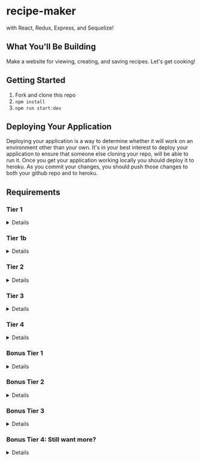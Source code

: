 # recipe-maker
with React, Redux, Express, and Sequelize!

## What You'll Be Building
Make a website for viewing, creating, and saving recipes. Let's get cooking!

## Getting Started
1. Fork and clone this repo
2. ```npm install```
4. ```npm run start:dev```

## Deploying Your Application
Deploying your application is a way to determine whether it will work on an environment other than your own. It's in your best interest to deploy your application to ensure that someone else cloning your repo, will be able to run it. Once you get your application working locally you should deploy it to heroku. As you commit your changes, you should push those changes to both your github repo and to heroku.

## Requirements

### Tier 1

<details>

#### Backend

- [x] Write a `recipes` model with the following information:
  - [x] name - not empty or null
  - [x] cuisine - ENUM (restricted to only a handful of values)
  - [x] directions - extremely large text
  - [x] healthScore - decimal between 0 - 10
  - [x] ingredients - string
  - [x] imageUrl - with a default value
- [x] Write a `users` model with the following information:
  - [x] username - not empty or null, unique
  - [x] email - not empty or null; must be a valid email
  - [x] chefScore - defaults to 0, integer
  - [x] imageUrl - with a default value
- [x] Recipes can be associated with at most one user, users can have many recipes.
- [x] write a method which syncs your database and seeds your data.

- [x] Write a route to serve up all recipes
- [x] Write a route to serve up all users

#### Frontend
- [x] Write a recipes sub-reducer to manage recipes in your Redux store
- [x] Write a users sub-reducer to manage users in your Redux store
- [x] Write a home component which has the text Welcome!
- [x] Write a component to display a list of all recipes (include their names, images, and cuisine)
- [x] Write a component to display a list of all users (usernames, chefScores, and images)
- [x] Display the Home component when the url matches `/`
- [x] Display the all-recipes component when the url matches `/recipes`
- [x] Display the all-users component when the url matches `/users`
- [x] Add links to the navbar that can be used to navigate to the recipes view and the users view as well as the home page. The links should show the total number of users and the total number of recipes.

 </details>



### Tier 1b

  <details>

#### Backend

nothing


#### Frontend
- [ ] create client side methods which calculate the following (you can put this code in a file called mapppers.js)
  - [x] `topChef` when given a list of recipes and users returns the user who is the top chef (the one with the highest rating)
  - [x] `healthyRecipes` when given a list of recipes calculates which recipes have healthScores between 8 and 10
  - [ ] display the information from both of these methods on the home page.
  - [x] create a link for chefs. Chefs are users who have a recipe. Clicking on that link should navigate to a /chefs route and display only those users who have recipes.
  </details>

### Tier 2

  <details>

  #### Backend

- [ ] Write a route to serve up a single recipe (based on its id), _including that recipes'_ user
- [ ] Write a route to serve up a single user (based on their id), _including that user's_ recipes

#### Frontend
- [ ] Write a component to display a single recipe with the following information:
  - [ ] The recipe's name, image, directions, ingredients, cuisine and healthScore
  - [ ] The recipe's user and their chefScore
- [ ] Display the appropriate recipes's info when the url matches `/recipes/:recipeId`
- [ ] Clicking on a recipe from the all-recipes view should navigate to show that recipe in the single-recipe view

- [ ] Write a component to display a single user with the following information:
  - [ ] The student's username, email, image, and chefScore
  - [ ] A list of their recipes (or a helpful message if they don't have any)
- [ ] Display the appropriate user when the url matches `/users/:userId`
- [ ] Clicking on a user from the all-users view should navigate to show that user in the single-user view

- [ ] Clicking on the name of a user in the single-recipe view should navigate to show that user in the single-user view
- [ ] Clicking on the name of a recipe in the single-user view should navigate to show that recipe in the single-recipe view
  </details>

  ### Tier 3

  <details>

 #### Backend

- [ ] Write a route to add a new recipe (if given a user, that users chefScore should increase and that user should be associated with the new recipe)
- [ ] Write a route to add a new user

#### Frontend

- [ ] Write a component to display a form for adding a new recipe that contains inputs for all recipe information (including associated user. Note that cuisine should be a dropdown of options).
- [ ] Display this component EITHER as part of the all-recipes view, or as its own view
- [ ] Submitting the form with a valid name should:
  - [ ] Make an AJAX request that causes the new recipe to be persisted in the database
  - [ ] Add the new recipe to the list of recipes without needing to refresh the page

- [ ] Write a component to display a form for adding a new user that contains inputs for _at least_ username and email
- [ ] Display this component EITHER as part of the all-users view, or as its own view
- [ ] Submitting the form with a valid username should:
  - [ ] Make an AJAX request that causes the new user to be persisted in the database
  - [ ] Add the new user to the list of users without needing to refresh the page


 </details>

 ### Tier 4

<details>

#### Backend

- [ ] Write a route to remove a recipe (based on its id, the associated user should get a decrease in their chefScore)
- [ ] Write a route to remove a user (based on their id)

#### Frontend

- [ ] In the all-recipes view, include an `X` button next to each recipe
- [ ] Clicking the `X` button should:
  - [ ] Make an AJAX request that causes that recipe to be removed from database
  - [ ] Remove the recipe from the list of recipes without needing to refresh the page

- [ ] In the all-users view, include an `X` button next to each user
- [ ] Clicking the `X` button should:
  - [ ] Make an AJAX request that causes that user to be removed from database
  - [ ] Remove the user from the list of users without needing to refresh the page

</details>

 ### Bonus Tier 1

<details>

- [ ] If a user attempts to add a new recipe or user without a required field, a helpful message should be displayed
- [ ] Show a special symbol/message or change the color of the user whose chefScore is the highest. You could even have tiers of chef levels (bronze, silver, gold, etc.)
- [ ] Add a filter for cuisine type on the all recipes page
- [ ] If a user attempts to access a page that doesn't exist (ex. `/kittens`), a helpful "not found" message should be displayed
- [ ] If a user attempts to view a recipe or user that doesn't exist, a helpful message should be displayed
- [ ] Whenever a component needs to wait for data to load from the server, a "loading" message should be displayed until the data is available

</details>

### Bonus Tier 2

<details>

#### Backend

- [ ] Write a route to update an existing recipe
- [ ] Write a route to update an existing user

#### Frontend

- [ ] Write a component to display a form updating a recipe's information
- [ ] Display this component as part of the single-recipe view
- Submitting the form with a valid name should:
  - [ ] Make an AJAX request that causes that recipe to be updated in the database
  - [ ] Update the recipe in the current view without needing to refresh the page

- [ ] Write a component to display a form updating a user's information
- [ ] Display this component as part of the single-user view
- Submitting the form with a valid username should:
  - [ ] Make an AJAX request that causes that user to be updated in the database
  - [ ] Update the user in the current view without needing to refresh the page

</details>


### Bonus Tier 3

<details>


 *Note that this tier includes breaking changes. It would be best to commit your work before moving onto this portion. It may even be worth starting a new branch for this one.*

#### Backend

- [ ] Write an `ingredients` model with the following information:
  - [ ] name - not empty or null
  - [ ] healthScore - integer between 0 - 10
- [ ] Write a `RecipeIngredients` model with the following information:
  - [ ] amount - default 1
- [ ] Update your `users` model:
  - [ ] Take out the ingredients property
- [ ] Ingredients can belong to many recipes, recipes can have many ingredients (through the RecipeIngredients model)

- [ ] Write a function that calculates the healthScore of a recipe based on the average healthScore of its ingredients. Use this function in your routes for creating new recipes and updating recipes.
- [ ] Write a route to handle adding a new ingredient to the database and associating it with a recipe.

#### Frontend

- [ ] Update your single-recipe component to display the new list of ingredients
- [ ] Update your single-recipe reducer to handle the new list of ingredients
- [ ] Write a component to display a form to create new ingredients
- [ ] Display this form as part of the *update-recipe* form (form should include field for amount of ingredient)
- Submitting the form with a valid name should:
  - [ ] Make an AJAX request that causes that ingredient to be added to the database and that recipe to be associated with that ingredient
  - [ ] Update the recipe in the current view without needing to refresh the page

</details>

### Bonus Tier 4: Still want more?

<details>

#### Frontend

- [ ] Try researching some UI frameworks (MaterialUI, Bootstrap, Semantic UI, etc.) and incorporating one into your app to add some great styles
   - [ ] Can you display forms as modals?
   - [ ] Can you show toaster messages around form submissions?
   - [ ] Can a user easily and intuitively navigate around your app?

</details>


